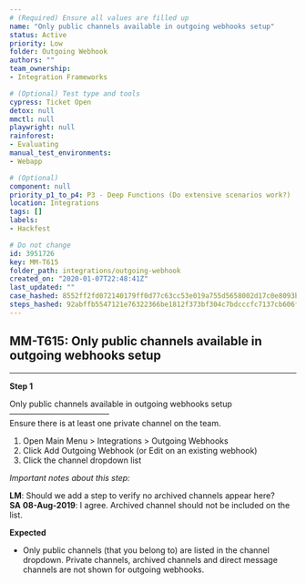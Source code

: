 ```yaml
---
# (Required) Ensure all values are filled up
name: "Only public channels available in outgoing webhooks setup"
status: Active
priority: Low
folder: Outgoing Webhook
authors: ""
team_ownership: 
- Integration Frameworks

# (Optional) Test type and tools
cypress: Ticket Open
detox: null
mmctl: null
playwright: null
rainforest: 
- Evaluating
manual_test_environments: 
- Webapp

# (Optional)
component: null
priority_p1_to_p4: P3 - Deep Functions (Do extensive scenarios work?)
location: Integrations
tags: []
labels: 
- Hackfest

# Do not change
id: 3951726
key: MM-T615
folder_path: integrations/outgoing-webhook
created_on: "2020-01-07T22:48:41Z"
last_updated: ""
case_hashed: 8552ff2fd072140179ff0d77c63cc53e019a755d5658002d17c0e8093bda1517e94de3bcd2639f104be8bb3ae1576ae6
steps_hashed: 92abffb5547121e76322366be1812f373bf304c7bdcccfc7137cb606fa51f4338210e68e0e6bd04678fae7cac0085ee9
---
```


## MM-T615: Only public channels available in outgoing webhooks setup

---

**Step 1**

Only public channels available in outgoing webhooks setup\
–––––––––––––––––––––––––\
Ensure there is at least one private channel on the team.

1. Open Main Menu > Integrations > Outgoing Webhooks
2. Click Add Outgoing Webhook (or Edit on an existing webhook)
3. Click the channel dropdown list

_Important notes about this step:_

**LM**: Should we add a step to verify no archived channels appear here?\
**SA** **08-Aug-2019**: I agree. Archived channel should not be included on the list.

**Expected**

- Only public channels (that you belong to) are listed in the channel dropdown. Private channels, archived channels and direct message channels are not shown for outgoing webhooks.
